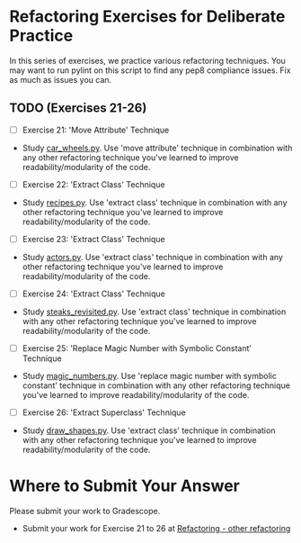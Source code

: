 # Refactoring Exercises for Deliberate Practice

In this series of exercises, we practice various refactoring techniques. You may want to run pylint on this script to find any pep8 compliance issues. Fix as much as issues you can.

## TODO (Exercises 21-26)

- [ ] Exercise 21: 'Move Attribute' Technique
- Study [car_wheels.py](car_wheels.py). Use 'move attribute' technique in combination with any other refactoring technique you've learned to improve readability/modularity of the code.

- [ ] Exercise 22: 'Extract Class' Technique
- Study [recipes.py](recipes.py). Use 'extract class' technique in combination with any other refactoring technique you've learned to improve readability/modularity of the code.

- [ ] Exercise 23: 'Extract Class' Technique
- Study [actors.py](actors.py). Use 'extract class' technique in combination with any other refactoring technique you've learned to improve readability/modularity of the code.

- [ ] Exercise 24: 'Extract Class' Technique
- Study [steaks_revisited.py](steaks_revisited.py). Use 'extract class' technique in combination with any other refactoring technique you've learned to improve readability/modularity of the code.

- [ ] Exercise 25: 'Replace Magic Number with Symbolic Constant' Technique
- Study [magic_numbers.py](magic_numbers.py). Use 'replace magic number with symbolic constant' technique in combination with any other refactoring technique you've learned to improve readability/modularity of the code.

- [ ] Exercise 26: 'Extract Superclass' Technique
- Study [draw_shapes.py](draw_shapes.py). Use 'extract class' technique in combination with any other refactoring technique you've learned to improve readability/modularity of the code.

# Where to Submit Your Answer

Please submit your work to Gradescope.

- Submit your work for Exercise 21 to 26 at [Refactoring - other refactoring](https://www.gradescope.com/courses/206382/assignments/1025910)
